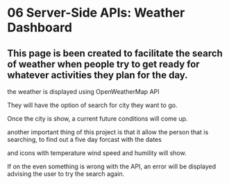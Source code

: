 # 06 Server-Side APIs: Weather Dashboard

## This page is been created to facilitate the search of weather when people try to get ready for whatever activities they plan for the day.

the weather is displayed using OpenWeatherMap API

They will have the option of search for city they want to go.

Once the city is show, a current future conditions will come up. 

another important thing of this project is that it allow the person that is searching, to find out a five day forcast with the dates 

and icons with temperature wind speed and humility will show. 

If on the even something is wrong with the API, an error will be displayed advising the user to try the search again. 

